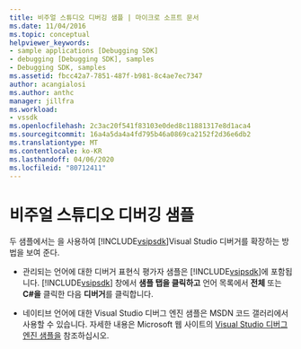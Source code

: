 ```yaml
---
title: 비주얼 스튜디오 디버깅 샘플 | 마이크로 소프트 문서
ms.date: 11/04/2016
ms.topic: conceptual
helpviewer_keywords:
- sample applications [Debugging SDK]
- debugging [Debugging SDK], samples
- Debugging SDK, samples
ms.assetid: fbcc42a7-7851-487f-b981-8c4ae7ec7347
author: acangialosi
ms.author: anthc
manager: jillfra
ms.workload:
- vssdk
ms.openlocfilehash: 2c3ac20f541f83103e0ded8c11881317e8d1aca4
ms.sourcegitcommit: 16a4a5da4a4fd795b46a0869ca2152f2d36e6db2
ms.translationtype: MT
ms.contentlocale: ko-KR
ms.lasthandoff: 04/06/2020
ms.locfileid: "80712411"
---
```

# <a name="visual-studio-debugging-samples"></a>비주얼 스튜디오 디버깅 샘플
두 샘플에서는 을 사용하여 [!INCLUDE[vsipsdk](../../extensibility/includes/vsipsdk_md.md)]Visual Studio 디버거를 확장하는 방법을 보여 준다.

- 관리되는 언어에 대한 디버거 표현식 평가자 샘플은 [!INCLUDE[vsipsdk](../../extensibility/includes/vsipsdk_md.md)]에 포함됩니다. [!INCLUDE[vsipsdk](../../extensibility/includes/vsipsdk_md.md)] 창에서 **샘플 탭을 클릭하고** 언어 목록에서 **전체** 또는 **C#을** 클릭한 다음 **디버거**를 클릭합니다.

- 네이티브 언어에 대한 Visual Studio 디버그 엔진 샘플은 MSDN 코드 갤러리에서 사용할 수 있습니다. 자세한 내용은 Microsoft 웹 사이트의 [Visual Studio 디버그 엔진 샘플을](https://code.msdn.microsoft.com/Visual-Studio-Debug-Engine-c2e21c0e) 참조하십시오.
